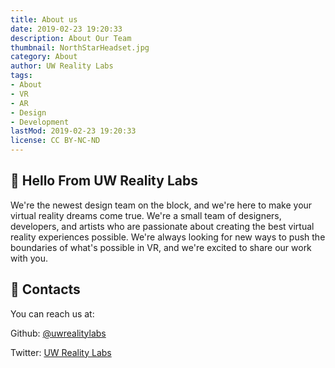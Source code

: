 ```yaml
---
title: About us
date: 2019-02-23 19:20:33
description: About Our Team
thumbnail: NorthStarHeadset.jpg
category: About
author: UW Reality Labs
tags:
- About
- VR
- AR
- Design
- Development
lastMod: 2019-02-23 19:20:33
license: CC BY-NC-ND
---
```


## 👋 Hello From UW Reality Labs

We're the newest design team on the block, and we're here to make your virtual reality dreams come true.
We're a small team of designers, developers, and artists who are passionate about creating the best virtual reality experiences possible.
We're always looking for new ways to push the boundaries of what's possible in VR, and we're excited to share our work with you.

## 📓 Contacts
You can reach us at:

Github: [@uwrealitylabs](https://github.com/uwrealitylabs)

Twitter: [UW Reality Labs](https://twitter.com/uwrealitylabs)